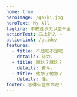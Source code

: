 ```yaml
---
home: true
heroImage: /gakki.jpg
heroText: My All
tagline: 不积跬步无以至千里
actionText: 马上进入 →
actionLink: /guide/
features:
  - title: 不是吧不是吧
    details: 努力。
  - title: 就这？就这？
    details: 奋斗。
  - title: 他急了他急了
    details: 淦。
footer: 总得有些东西吧！
---
```

